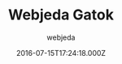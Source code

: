 ---
title: Webjeda Gatok
github: 'https://github.com/sharu725/gatok'
demo: 'http://webjeda.com/gatok'
author: webjeda
ssg:
  - Jekyll
cms:
  - No Cms
date: 2016-07-15T17:24:18.000Z
github_branch: master
description: A minimal responsive jekyll theme -Webjeda Gatok
stale: true
---